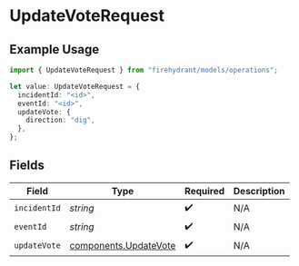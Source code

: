 # UpdateVoteRequest

## Example Usage

```typescript
import { UpdateVoteRequest } from "firehydrant/models/operations";

let value: UpdateVoteRequest = {
  incidentId: "<id>",
  eventId: "<id>",
  updateVote: {
    direction: "dig",
  },
};
```

## Fields

| Field                                                          | Type                                                           | Required                                                       | Description                                                    |
| -------------------------------------------------------------- | -------------------------------------------------------------- | -------------------------------------------------------------- | -------------------------------------------------------------- |
| `incidentId`                                                   | *string*                                                       | :heavy_check_mark:                                             | N/A                                                            |
| `eventId`                                                      | *string*                                                       | :heavy_check_mark:                                             | N/A                                                            |
| `updateVote`                                                   | [components.UpdateVote](../../models/components/updatevote.md) | :heavy_check_mark:                                             | N/A                                                            |